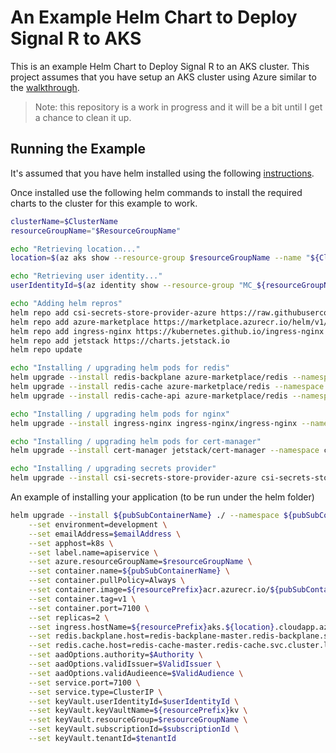 # An Example Helm Chart to Deploy Signal R to AKS

This is an example Helm Chart to Deploy Signal R to an AKS cluster. This project assumes that you have setup an AKS cluster using Azure similar to the [walkthrough](https://docs.microsoft.com/en-us/azure/aks/kubernetes-walkthrough).

> Note: this repository is a work in progress and it will be a bit until I get a chance to clean it up.

## Running the Example

It's assumed that you have helm installed using the following [instructions](https://helm.sh/docs/intro/install/).

Once installed use the following helm commands to install the required charts to the cluster for this example to work.

``` bash
clusterName=$ClusterName
resourceGroupName="$ResourceGroupName"

echo "Retrieving location..."
location=$(az aks show --resource-group $resourceGroupName --name "${ClusterName}" --query location --output tsv)

echo "Retrieving user identity..."
userIdentityId=$(az identity show --resource-group "MC_${resourceGroupName}_${ClusterName}_${location}" --name "${ClusterName}-agentpool" --query clientId --output tsv)

echo "Adding helm repros"
helm repo add csi-secrets-store-provider-azure https://raw.githubusercontent.com/Azure/secrets-store-csi-driver-provider-azure/master/charts
helm repo add azure-marketplace https://marketplace.azurecr.io/helm/v1/repo 
helm repo add ingress-nginx https://kubernetes.github.io/ingress-nginx
helm repo add jetstack https://charts.jetstack.io
helm repo update

echo "Installing / upgrading helm pods for redis"
helm upgrade --install redis-backplane azure-marketplace/redis --namespace redis-backplane --create-namespace
helm upgrade --install redis-cache azure-marketplace/redis --namespace redis-cache --create-namespace
helm upgrade --install redis-cache-api azure-marketplace/redis --namespace redis-cache-api --create-namespace

echo "Installing / upgrading helm pods for nginx"
helm upgrade --install ingress-nginx ingress-nginx/ingress-nginx --namespace nginx --create-namespace --set controller.replicaCount=2 --set controller.nodeSelector."beta\.kubernetes\.io/os"=linux --set defaultBackend.nodeSelector."beta\.kubernetes\.io/os"=linux --set controller.service.annotations."service\.beta\.kubernetes\.io/azure-dns-label-name"="${resourcePrefix}aks"

echo "Installing / upgrading helm pods for cert-manager"
helm upgrade --install cert-manager jetstack/cert-manager --namespace cert-manager --create-namespace --set installCRDs=true --set ingressShim.defaultIssuerName=letsencrypt --set ingressShim.defaultIssuerKind=ClusterIssuer

echo "Installing / upgrading secrets provider"
helm upgrade --install csi-secrets-store-provider-azure csi-secrets-store-provider-azure/csi-secrets-store-provider-azure --namespace csi-secrets --create-namespace
```

An example of installing your application (to be run under the helm folder)

``` bash
helm upgrade --install ${pubSubContainerName} ./ --namespace ${pubSubContainerName} --create-namespace \
    --set environment=development \
    --set emailAddress=$emailAddress \
    --set apphost=k8s \
    --set label.name=apiservice \
    --set azure.resourceGroupName=$resourceGroupName \
    --set container.name=${pubSubContainerName} \
    --set container.pullPolicy=Always \
    --set container.image=${resourcePrefix}acr.azurecr.io/${pubSubContainerName} \
    --set container.tag=v1 \
    --set container.port=7100 \
    --set replicas=2 \
    --set ingress.hostName=${resourcePrefix}aks.${location}.cloudapp.azure.com \
    --set redis.backplane.host=redis-backplane-master.redis-backplane.svc.cluster.local \
    --set redis.cache.host=redis-cache-master.redis-cache.svc.cluster.local \
    --set aadOptions.authority=$Authority \
    --set aadOptions.validIssuer=$ValidIssuer \
    --set aadOptions.validAudieence=$ValidAudience \
    --set service.port=7100 \
    --set service.type=ClusterIP \
    --set keyVault.userIdentityId=$userIdentityId \
    --set keyVault.keyVaultName=${resourcePrefix}kv \
    --set keyVault.resourceGroup=$resourceGroupName \
    --set keyVault.subscriptionId=$subscriptionId \
    --set keyVault.tenantId=$tenantId
```
